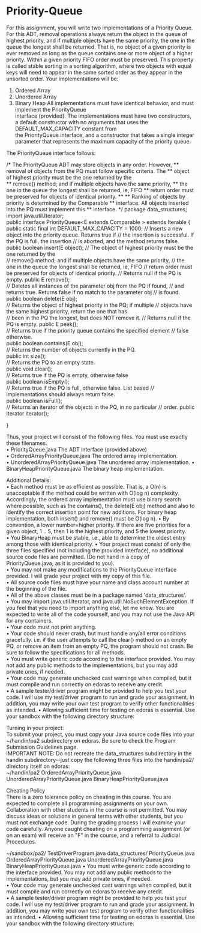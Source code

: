 # Priority-Queue
For this assignment, you will write two implementations of a Priority Queue. For this ADT, 
removal operations always return the object in the queue of highest priority, and if multiple 
objects have the same priority, the one in the queue the longest shall be returned. That is, no 
object of a given priority is ever removed as long as the queue contains one or more object of 
a higher priority. Within a given priority FIFO order must be preserved. This property is 
called stable sorting in a sorting algorithm, where two objects with equal keys will need to 
appear in the same sorted order as they appear in the unsorted order. 
Your implementations will be:  
1.  Ordered Array 
2.  Unordered Array 
3.  Binary Heap 
All implementations must have identical behavior, and must implement the PriorityQueue  
interface (provided). The implementations must have two constructors, a default constructor 
with no arguments that uses the DEFAULT_MAX_CAPACITY constant from  
the PriorityQueue interface, and a constructor that takes a single integer parameter that 
represents the maximum capacity of the priority queue. 
 
The PriorityQueue interface follows:  
   
/* The PriorityQueue ADT may store objects in any order. However, 
** removal of objects from the PQ must follow specific criteria. The 
** object of highest priority must be the one returned by the  
** remove() method; and if multiple objects have the same priority, 
** the one in the queue the longest shall be returned, ie, FIFO 
** return order must be preserved for objects of identical priority.  **     ** Ranking of objects by priority is determined by the Comparable<E> 
** interface. All objects inserted into the PQ must implement this 
** interface. */      package data_structures;  
 import java.util.Iterator;  
  public interface PriorityQueue<E extends Comparable <E>> extends Iterable<E> {  
public static final int DEFAULT_MAX_CAPACITY = 1000; 
      //  Inserts a new object into the priority queue.  Returns true if      //  the insertion is successful.  If the PQ is full, the insertion     //  is aborted, and the method returns false. 
    public boolean insert(E object); 
         //  The object of highest priority must be the one returned by the  
    //  remove() method; and if multiple objects have the same priority, 
    //  the one in the queue the longest shall be returned, ie, FIFO 
    //  return order must be preserved for objects of identical priority. 
    //  Returns null if the PQ is empty. 
    public E remove();  
          //  Deletes all instances of the parameter obj from the PQ if found, 
    //  and returns true. Returns false if no match to the parameter obj 
    //  is found. 
    public boolean delete(E obj);  
         //  Returns the object of highest priority in the PQ; if multiple 
    //  objects have the same highest priority, return the one that has  
    //  been in the PQ the longest, but does NOT remove it.       //  Returns null if the PQ is empty. 
    public E peek();     
          //  Returns true if the priority queue contains the specified element      //  false otherwise.      
    public boolean contains(E obj);   
         //  Returns the number of objects currently in the PQ.      
    public int size();  
            //  Returns the PQ to an empty state.      
    public void clear();  
         //  Returns true if the PQ is empty, otherwise false      
    public boolean isEmpty();  
         //  Returns true if the PQ is full, otherwise false.  List based      //  implementations should always return false.      
    public boolean isFull();    
          //  Returns an iterator of the objects in the PQ, in no particular      //  order. 
    public Iterator<E> iterator();               
     
}   
  
Thus, your project will consist of the following files. You must use exactly these filenames.  
• PriorityQueue.java The ADT interface (provided above)  
• OrderedArrayPriorityQueue.java The ordered array implementation.  
• UnorderedArrayPriorityQueue.java The unordered array implementation. 
• BinaryHeapPriorityQueue.java The binary heap implementation.  
  
  
Additional Details:  
• Each method must be as efficient as possible. That is, a O(n) is unacceptable if the 
method could be written with O(log n) complexity. Accordingly, the ordered array 
implementation must use binary search where possible, such as the contains(), the 
delete(E obj) method and also to identify the correct insertion point for new 
additions. For binary heap implementation, both insert() and remove() must be 
O(log n). 
• By convention, a lower number=higher priority. If there are five priorities for a 
given object, 1 .. 5, then 1 is the highest priority, and 5 the lowest priority.  
• You BinaryHeap must be stable, i.e., able to determine the oldest entry among those 
with identical priority. 
• Your project must consist of only the three files specified (not including the provided 
interface), no additional source code files are permitted. (Do not hand in a copy of 
PriorityQueue.java, as it is provided to you).  
• You may not make any modifications to the PriorityQueue interface provided. I will 
grade your project with my copy of this file.  
• All source code files must have your name and class account number at the beginning 
of the file.  
• All of the above classes must be in a package named 'data_structures'.  
• You may import java.util.Iterator, and java.util.NoSuchElementException. If you 
feel that you need to import anything else, let me know. You are expected to write all 
of the code yourself, and you may not use the Java API for any containers.  
• Your code must not print anything.  
• Your code should never crash, but must handle any/all error conditions gracefully. i.e. 
if the user attempts to call the clear() method on an empty PQ, or remove an item from 
an empty PQ, the program should not crash. Be sure to follow the specifications for all 
methods.  
• You must write generic code according to the interface provided. You may not add 
any public methods to the implementations, but you may add private ones, if needed.  
• Your code may generate unchecked cast warnings when compiled, but it must compile 
and run correctly on edoras to receive any credit.  
• A sample tester/driver program might be provided to help you test your code. I will 
use my test/driver program to run and grade your assignment. In addition, you may 
write your own test program to verify other functionalities as intended. 
• Allowing sufficient time for testing on edoras is essential.  Use your sandbox with the 
following directory structure:  
 
  
 
 
Turning in your project:  
To submit your project, you must copy your Java source code files into your ~/handin/pa2 
subdirectory on edoras. Be sure to check the Program Submission Guidelines page.  
IMPORTANT NOTE: Do not recreate the data_structures subdirectory in the handin 
subdirectory--just copy the following three files into the handin/pa2/ directory itself on 
edoras:   
~/handin/pa2     OrderedArrayPriorityQueue.java 
   UnorderedArrayPriorityQueue.java     BinaryHeapPriorityQueue.java  
  
Cheating Policy  
There is a zero tolerance policy on cheating in this course. You are expected to complete all 
programming assignments on your own. Collaboration with other students in the course is 
not permitted. You may discuss ideas or solutions in general terms with other students, but 
you must not exchange code. During the grading process I will examine your code carefully. 
Anyone caught cheating on a programming assignment (or on an exam) will receive an "F" 
in the course, and a referral to Judicial Procedures.  
  
~/sandbox/pa2/ 
      TestDriverProgram.java 
      data_structures/ 
            PriorityQueue.java 
            OrderedArrayPriorityQueue.java 
            UnorderedArrayPriorityQueue.java 
            BinaryHeapPriorityQueue.java 
 • You must write generic code according to the interface provided. You may not add 
any public methods to the implementations, but you may add private ones, if needed.  
• Your code may generate unchecked cast warnings when compiled, but it must compile 
and run correctly on edoras to receive any credit.  
• A sample tester/driver program might be provided to help you test your code. I will 
use my test/driver program to run and grade your assignment. In addition, you may 
write your own test program to verify other functionalities as intended. 
• Allowing sufficient time for testing on edoras is essential.  Use your sandbox with the 
following directory structure:  
 
  
 
